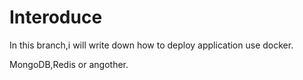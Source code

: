 # Interoduce

In this branch,i will write down how to deploy application use docker.

MongoDB,Redis or angother.
